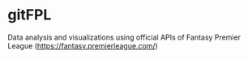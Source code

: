 # gitFPL
Data analysis and visualizations using official APIs of Fantasy Premier League (https://fantasy.premierleague.com/)
